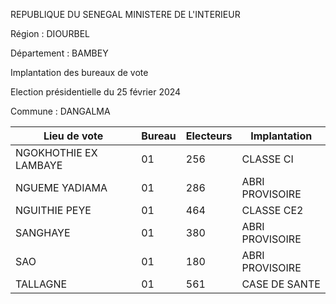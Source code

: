 REPUBLIQUE DU SENEGAL MINISTERE DE L'INTERIEUR

Région : DIOURBEL

Département : BAMBEY

Implantation des bureaux de vote

Election présidentielle du 25 février 2024

Commune : DANGALMA

| Lieu de vote | Bureau | Electeurs | Implantation |
| - | - | - | - |
| NGOKHOTHIE EX LAMBAYE | 01 | 256 | CLASSE CI |
| NGUEME YADIAMA | 01 | 286 | ABRI PROVISOIRE |
| NGUITHIE PEYE | 01 | 464 | CLASSE CE2 |
| SANGHAYE | 01 | 380 | ABRI PROVISOIRE |
| SAO | 01 | 180 | ABRI PROVISOIRE |
| TALLAGNE | 01 | 561 | CASE DE SANTE |

<!-- PageNumber="4/17" -->

